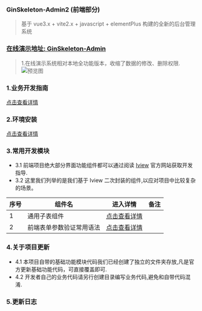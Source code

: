 ### GinSkeleton-Admin2 (前端部分)
> 基于 vue3.x + vite2.x + javascript + elementPlus  构建的全新的后台管理系统

### [在线演示地址: GinSkeleton-Admin](http://139.196.101.31:20202/)

> 1.在线演示系统相对本地全功能版本，收缩了数据的修改、删除权限.
![预览图](https://www.ginskeleton.com/images/home_page1.png)

### 1.业务开发指南

[点击查看详情](./docs/dev_guide.md)

### 2.环境安装

[点击查看详情](./docs/deploy.md)

### 3.常用开发模块
- 3.1 前端项目绝大部分界面功能组件都可以通过阅读 [Iview](http://v1.iviewui.com) 官方网站获取开发指导.
- 3.2 这里我们列举的是我们基于 Iview 二次封装的组件,以应对项目中比较复杂的场景。

| 序号  | 组件名          | 进入详情                               | 备注  |
|-----|--------------|------------------------------------|-----|
| 1   | 通用子表组件       | [点击查看详情](./docs/children_table.md)  |     |
| 2   | 前端表单参数验证常用语法 | [点击查看详情](./docs/form_validator.md) |     |

### 4.关于项目更新
- 	4.1 本项目自带的基础功能模块代码我们已经创建了独立的文件夹存放,凡是官方更新基础功能代码，可直接覆盖即可.
- 	4.2 开发者自己的业务代码请另行创建目录编写业务代码,避免和自带代码混淆.


### 5.更新日志

